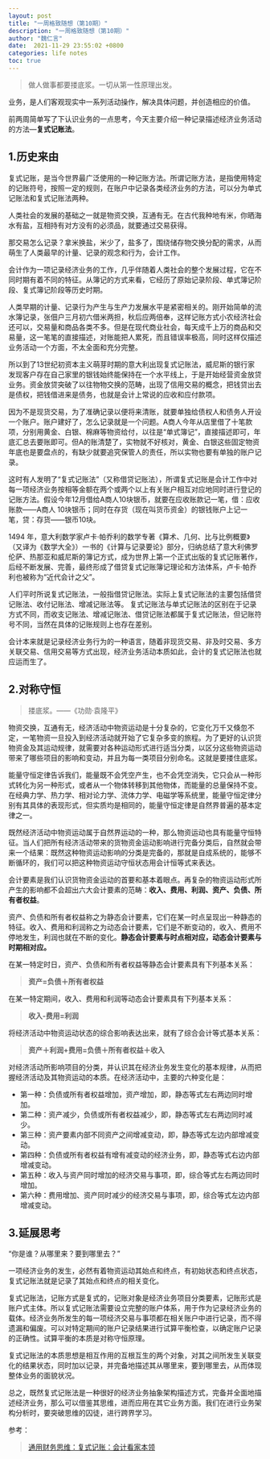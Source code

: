 ```yaml
---
layout: post
title: "一周格致随想（第10期）"
description: "一周格致随想（第10期）"
author: "魏仁言"
date:  2021-11-29 23:55:02 +0800
categories: life notes
toc: true
---
```


> 做人做事都要搂底浆。一切从第一性原理出发。

业务，是人们客观现实中一系列活动操作，解决具体问题，并创造相应的价值。

前两周简单写了下认识业务的一点思考，今天主要介绍一种记录描述经济业务活动的方法—**复式记账法**。

## 1.历史来由 
复式记账，是当今世界最广泛使用的一种记账方法。所谓记账方法，是指使用特定的记账符号，按照一定的规则，在账户中记录各类经济业务的方法，可以分为单式记账法和复式记账法两种。

人类社会的发展的基础之一就是物资交换，互通有无。在古代我种地有米，你晒海水有盐，互相持有对方没有的必须品，就要通过交易获得。

那交易怎么记录？拿米换盐，米少了，盐多了，围绕储存物交换分配的需求，从而萌生了人类最早的计量、记录的观念和行为，会计工作。

会计作为一项记录经济业务的工作，几乎伴随着人类社会的整个发展过程，它在不同时期有着不同的特征。从簿记的方式来看，它经历了原始记录阶段、单式簿记阶段、复式簿记阶段等历史时期。

人类早期的计量、记录行为产生与生产力发展水平是紧密相关的。刚开始简单的流水簿记录，张佃户三月初六借米两担，秋后应两倍奉，这样记账方式小农经济社会还可以，交易量和商品各类不多。但是在现代商业社会，每天成千上万的商品和交易量，这一笔笔的直接描述，对账能把人累死，而且错误率极高，同时这样仅描述业务活动一个方面，不太全面和充分完整。

所以到了13世纪初资本主义萌芽时期的意大利出现复式记账法，威尼斯的银行家发现客户存在自己家里的银钱始终能保持在一个水平线上，于是开始经营资金放贷业务。资金放贷突破了以往物物交换的范畴，出现了信用交易的概念，把钱贷出去是债权，把钱借进来是债务，也就是会计上常说的应收和应付款项。

因为不是现货交易，为了准确记录以便将来清账，就要单独给债权人和债务人开设一个账户。账户建好了，怎么记录就是一个问题。A商人今年从店里借了十笔款项，分别用黄金、白银、棉麻等物资给付，以往是“单式簿记”，直接描述即可，年底汇总去要账即可。但A的账清楚了，实物就不好核对，黄金、白银这些固定物资年底也是要盘点的，有缺少就要追究保管人的责任，所以实物也要有单独的账户记录。

这时有人发明了“复式记账法”（又称借贷记账法），所谓复式记账是会计工作中对每一项经济业务按相等金额在两个或两个以上有关账户相互对应地同时进行登记的记账方法。假设今年12月借给A商人10块银币，就要在应收账款记一笔，借：应收账款——A商人 10块银币；同时在存货（现在叫货币资金）的银钱账户上记一笔，贷：存货——银币10块。

1494 年，意大利数学家卢卡·帕乔利的数学专著《算术、几何、比与比例概要》（又译为《数学大全》）一书的《计算与记录要论》部分，归纳总结了意大利佛罗伦萨、热那亚和威尼斯的簿记方式，成为世界上第一个正式出版的复式记账著作，后经不断发展、完善，最终形成了借贷复式记账簿记理论和方法体系，卢卡·帕乔利也被称为“近代会计之父”。

人们平时所说复式记账法，一般指借贷记账法。实际上复式记账法的主要包括借贷记账法、收付记账法、增减记账法等。 复式记账法与单式记账法的区别在于记录方式不同，而收支记账法、增减记账法、借贷记账法都属于复式记账法，但记账符号不同，当然在具体的记账规则上也存在差别。

会计本来就是记录经济业务行为的一种语言，随着非现货交易、非及时交易、多方关联交易、信用交易等方式出现，经济业务活动本质如此，会计的复式记账法也就应运而生了。

## 2.对称守恒
> 搂底浆。——《功勋·袁隆平》

物资交换，互通有无，经济活动中物资运动是十分复杂的，它变化万千又倏忽不定，一笔物资一旦投入到经济活动就开始了它复杂多变的旅程。为了更好的认识货物资金及其运动规律，就需要对各种运动形式进行适当分类，以区分这些物资运动带来了哪些项目的影响和变动，并且为每一类项目分别命名。这就是要搂住底浆。

能量守恒定律告诉我们，能量既不会凭空产生，也不会凭空消失，它只会从一种形式转化为另一种形式，或者从一个物体转移到其他物体，而能量的总量保持不变。在经典力学、热力学、相对论力学、流体力学、电磁学等系统里，能量守恒定律分别有其具体的表现形式，但实质均是相同的，能量守恒定律是自然界普遍的基本定律之一。

既然经济活动中物资运动属于自然界运动的一种，那么物资运动也具有能量守恒特征。当人们把所有经济活动带来的货物资金运动影响进行完备分类后，自然就会带来一个结果：既然这种物资运动影响的分类是完备的，那就是自成系统的，能够不断循环的，我们可以把这种物资运动守恒状态用会计恒等式来表达。

会计要素是我们认识货物资金运动的首要和基本着眼点。再复杂的物资运动形式所产生的影响都不会超出六大会计要素的范畴：**收入、费用、利润、资产、负债、所有者权益**。

资产、负债和所有者权益称之为静态会计要素，它们在某一时点呈现出一种静态的特征。收入、费用和利润称之为动态会计要素，它们是不断变动的，收入、费用不停地发生，利润也就在不断的变化。**静态会计要素与时点相对应，动态会计要素与时期相对应。**

在某一特定时日，资产、负债和所有者权益等静态会计要素具有下列基本关系：
> **资产=负债＋所有者权益**

在某一特定期间，收入、费用和利润等动态会计要素具有下列基本关系：
> **收入-费用=利润**

将经济活动中物资运动状态的综合影响表达出来，就有了综合会计等式基本关系：
> **资产＋利润+费用=负债＋所有者权益＋收入**

对经济活动所影响项目的分类，并认识其在经济业务发生变化的基本规律，从而把握经济活动及其物资运动的本质。在经济活动中，主要的六种变化是：
* 第一种：负债或所有者权益增加，资产增加，即，静态等式左右两边同时增加。
* 第二种：资产减少，负债或所有者权益减少，即，静态等式左右两边同时减少。
* 第三种：资产要素内部不同资产之间增减变动，即，静态等式左边内部增减变动。
* 第四种：负债或所有者权益有增有减变动的经济业务，即，静态等式右边内部增减变动。
* 第五种：收入与资产同时增加的经济交易与事项，即，综合等式左右两边同时增加。
* 第六种：费用增加、资产同时减少的经济交易与事项，即，综合等式左边内部增减变动。

## 3.延展思考
“你是谁？从哪里来？要到哪里去？”

一项经济业务的发生，必然有着物资运动其始点和终点，有初始状态和终点状态，复式记账法就是记录了其始点和终点的相关变化。

复式记账法，记账方式是复式的，记账对象是经济业务项目分类要素，记账形式是账户式主体。所以复式记账法需要设立完整的账户体系，用于作为记录经济业务的载体。经济业务所发生的每一项经济交易与事项都在相关账户中进行记录，而不得遗漏和偏废。可以对特定期间的账户记录结果进行试算平衡检查，以确定账户记录的正确性。试算平衡的本质是对称守恒原理。

复式记账法的本质思想是相互作用的互根互生的两个对象，对其之间所发生关联变化的结果状态，同时加以记录，并完备地描述其从哪里来，要到哪里去，从而体现整体业务的面貌状况。

总之，既然复式记账法是一种很好的经济业务抽象架构描述方式，完备并全面地描述经济业务，那么可以借鉴其思维，进而应用在其它业务方面。我们在进行业务架构分析时，要突破思维的囚徒，进行跨界学习。

参考：
> [通用财务思维：复式记账：会计看家本领](https://zhuanlan.zhihu.com/p/112495192)